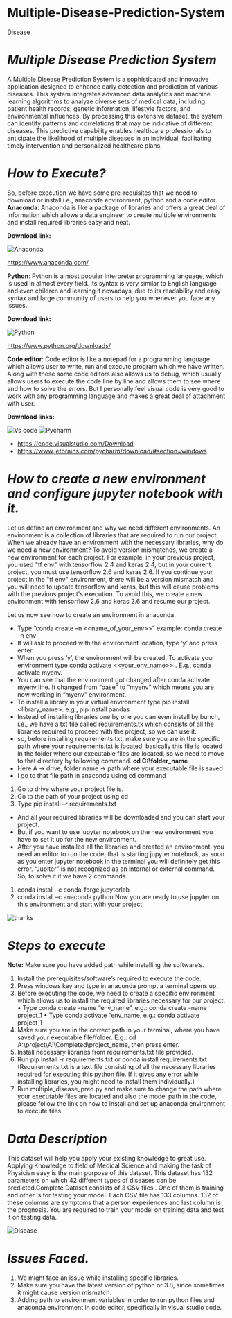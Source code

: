 # Multiple-Disease-Prediction-System

[Disease](https://i.pinimg.com/originals/da/20/d3/da20d31c5ad96fa2681af750a9d27309.gif)

# _**Multiple Disease Prediction System**_
A Multiple Disease Prediction System is a sophisticated and innovative application designed to enhance early detection and prediction of various diseases. This system integrates advanced data analytics and machine learning algorithms to analyze diverse sets of medical data, including patient health records, genetic information, lifestyle factors, and environmental influences. By processing this extensive dataset, the system can identify patterns and correlations that may be indicative of different diseases. This predictive capability enables healthcare professionals to anticipate the likelihood of multiple diseases in an individual, facilitating timely intervention and personalized healthcare plans.


# _**How to Execute?**_
So, before execution we have some pre-requisites that we need to download or install i.e., anaconda environment, python and a code editor.
**Anaconda**: Anaconda is like a package of libraries and offers a great deal of information which allows a data engineer to create multiple environments and install required libraries easy and neat.

**Download link:**

![Anaconda](https://1.bp.blogspot.com/-UJ1Ws2zZ9V4/TtMbG2ynJiI/AAAAAAAABbM/m6t2kuEhKdY/s1600/The-biggest-anaconda-snake-3.jpg)

https://www.anaconda.com/

**Python**: Python is a most popular interpreter programming language, which is used in almost every field. Its syntax is very similar to English language and even children and learning it nowadays, due to its readability and easy syntax and large community of users to help you whenever you face any issues.

**Download link:**

![Python](https://i0.wp.com/reptileworldfacts.com/wp-content/uploads/2019/05/male-blonde-super-tiger-reticulated-python.jpg?resize=351%2C351&ssl=1)

https://www.python.org/downloads/

**Code editor**: Code editor is like a notepad for a programming language which allows user to write, run and execute program which we have written. Along with these some code editors also allows us to debug, which usually allows users to execute the code line by line and allows them to see where and how to solve the errors. But I personally feel visual code is very good to work with any programming language and makes a great deal of attachment with user.

**Download links:**

![Vs code](https://schwabencode.com/contents/logos/VS2019-Badge.png) ![Pycharm](https://i0.wp.com/scracked.com/wp-content/uploads/2020/01/PyCharm-2019.3.4-Crack.png?fit=200%2C200&ssl=1)

+ https://code.visualstudio.com/Download, 
+ https://www.jetbrains.com/pycharm/download/#section=windows

# _**How to create a new environment and configure jupyter notebook with it.**_
Let us define an environment and why we need different environments. An environment is a collection of libraries that are required to run our project. When we already have an environment with the necessary libraries, why do we need a new environment?
To avoid version mismatches, we create a new environment for each project. For example, in your previous project, you used "tf env" with tensorflow 2.4 and keras 2.4, but in your current project, you must use tensorflow 2.6 and keras 2.6. If you continue your project in the "tf env" environment, there will be a version mismatch and you will need to update tensorflow and keras, but this will cause problems with the previous project's execution. To avoid this, we create a new environment with tensorflow 2.6 and keras 2.6 and resume our project.

Let us now see how to create an environment in anaconda.
+ Type “conda create –n <<name_of_your_env>>”
example: conda create -n env
+ It will ask to proceed with the environment location, type ‘y’ and press enter.
+ When you press ‘y’, the environment will be created. To activate your environment type conda activate <<your_env_name>> . E.g., conda activate myenv.
+ You can see that the environment got changed after conda activate myenv line. It changed from “base” to “myenv” which means you are now working in “myenv” environment.
+ To install a library in your virtual environment type pip install <library_name>.
e.g., pip install pandas
+ Instead of installing libraries one by one you can even install by bunch, i.e., we have a txt file called requirements.tx which consists of all the libraries required to proceed with the project, so we can use it.
+ so, before installing requirements.txt, make sure you are in the specific path where your requirements.txt is located, basically this file is located in the folder where our executable files are located, so we need to move to that directory by following command.
**cd C:\folder_name**
+ Here A -> drive, folder name -> path where your executable file is saved
+ I go to that file path in anaconda using cd command 
1.	Go to drive where your project file is.
2.	Go to the path of your project using cd <path>
3.	Type pip install –r requirements.txt 
+ And all your required libraries will be downloaded and you can start your project.
+ But if you want to use jupyter notebook on the new environment you have to set it up for the new environment.
+ After you have installed all the libraries and created an environment, you need an editor to run the code, that is starting jupyter notebook, as soon as you enter jupyter notebook in the terminal you will definitely get this error. “Jupiter” is not recognized as an internal or external command.
So, to solve it it we have 2 commands.
1.	conda install –c conda-forge jupyterlab
2.	conda install –c anaconda python
Now you are ready to use jupyter on this environment and start with your project!

![thanks](https://media1.tenor.com/images/11ae4fcfc41bb9e66a0176fcfc38e695/tenor.gif?itemid=8486985)
  
  
# _**Steps to execute**_
**Note:** Make sure you have added path while installing the software’s.

1.	Install the prerequisites/software’s required to execute the code.
2.	Press windows key and type in anaconda prompt a terminal opens up.
3.	Before executing the code, we need to create a specific environment which allows us to install the required libraries necessary for our project.
•	Type conda create -name “env_name”, e.g.: conda create -name project_1
•	Type conda activate “env_name, e.g.: conda activate project_1
4.	Make sure you are in the correct path in your terminal, where you have saved your executable file/folder. E.g.: cd A:\project\AI\Completed\project_name, then press enter.
5.	Install necessary libraries from requirements.txt file provided.
6.	Run pip install -r requirements.txt or conda install requirements.txt (Requirements.txt is a text file consisting of all the necessary libraries required for executing this python file. If it gives any error while installing libraries, you might need to install them individually.)
7.	Run multiple_disease_pred.py and make sure to change the path where your executable files are located and also the model path in the code, please follow the link on how to install and set up anaconda environment to execute files.

# _**Data Description**_
This dataset will help you apply your existing knowledge to great use. Applying Knowledge to field of Medical Science and making the task of Physician easy is the main purpose of this dataset. This dataset has 132 parameters on which 42 different types of diseases can be predicted.Complete Dataset consists of 3 CSV files . One of them is training and other is for testing your model. Each CSV file has 133 columns. 132 of these columns are symptoms that a person experiences and last column is the prognosis. You are required to train your model on training data and test it on testing data.

![Disease](https://user-images.githubusercontent.com/98437584/236606251-b40e37c2-aa6d-4b8e-86f1-b6402a7856d0.png)

 # _**Issues Faced.**_
1. We might face an issue while installing specific libraries.
2. Make sure you have the latest version of python or 3.8, since sometimes it might cause version mismatch.
3. Adding path to environment variables in order to run python files and anaconda environment in code editor, specifically in visual studio code.
